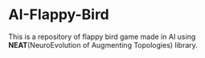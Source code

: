 # AI-Flappy-Bird

This is a repository of flappy bird game made in AI using **NEAT**(NeuroEvolution of Augmenting Topologies) library.
